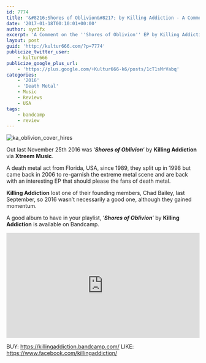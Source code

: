 ```yaml
---
id: 7774
title: '&#8216;Shores of Oblivion&#8217; by Killing Addiction - A Comment'
date: '2017-01-18T00:10:01+00:00'
author: syr3fx
excerpt: 'A Comment on the ''Shores of Oblivion'' EP by Killing Addiction (2016).'
layout: post
guid: 'http://kultur666.com/?p=7774'
publicize_twitter_user:
    - kultur666
publicize_google_plus_url:
    - 'https://plus.google.com/+Kultur666-k6/posts/1cT1sMrVabq'
categories:
    - '2016'
    - 'Death Metal'
    - Music
    - Reviews
    - USA
tags:
    - bandcamp
    - review
---
```


![ka_oblivion_cover_hires](http://localhost:8080/wp-content/uploads/2017/01/ka_oblivion_cover_hires.jpg?w=680)

Out last November 25th 2016 was ‘***Shores of Oblivion***‘ by **Killing Addiction** via **Xtreem Music**.

A death metal act from Florida, USA, since 1989, they split up in 1998 but came back in 2006 to re-garnish the extreme metal scene and are back with an interesting EP that should please the fans of death metal.

**Killing Addiction** lost one of their founding members, Chad Bailey, last September, so 2016 wasn’t necessarily a good one, although they gained momentum.

A good album to have in your playlist, ‘***Shores of Oblivion***‘ by **Killing Addiction** is available on Bandcamp.

<iframe style="border: 0; width: 100%; height: 274px;" src="https://bandcamp.com/EmbeddedPlayer/album=2775807821/size=large/bgcol=333333/linkcol=e99708/tracklist=false/transparent=true/" seamless></iframe>

BUY: <https://killingaddiction.bandcamp.com/>
LIKE: <https://www.facebook.com/killingaddiction/>